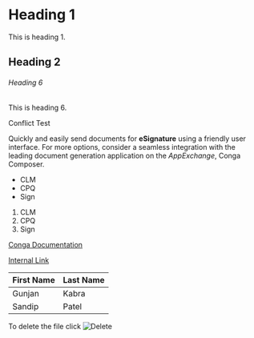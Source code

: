 # Heading 1
This is heading 1.

## Heading 2

###### Heading 6
This is heading 6.

Conflict Test

Quickly and easily send documents for **eSignature** using a friendly user interface. For more options, consider a seamless integration with the leading document generation application on the _AppExchange_, Conga Composer.

-  CLM
-  CPQ
-  Sign

1. CLM
1. CPQ
1. Sign

[Conga Documentation](https://documentation.conga.com/sign/latest/conga-sign-143895577.html)

[Internal Link](#Heading-1)

| First Name | Last Name |
|------------|-----------|
| Gunjan     | Kabra     |
| Sandip     | Patel     |

To delete the file click ![Delete](/Techpubs-Offsite/assets/images/delete.png "Delete Icon")
